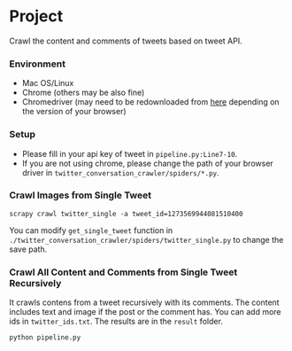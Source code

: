 # Project

Crawl the content and comments of tweets based on tweet API.

### Environment

- Mac OS/Linux
- Chrome (others may be also fine)
- Chromedriver (may need to be redownloaded from [here](https://chromedriver.chromium.org/downloads) depending on the version of your browser)

### Setup

- Please fill in your api key of tweet in `pipeline.py:Line7-10`.
- If you are not using chrome, please change the path of your browser driver in `twitter_conversation_crawler/spiders/*.py`. 

### Crawl Images from Single Tweet

```
scrapy crawl twitter_single -a tweet_id=1273569944081510400
```

You can modify `get_single_tweet` function in `./twitter_conversation_crawler/spiders/twitter_single.py` to change the save path.

### Crawl All Content and Comments from Single Tweet Recursively

It crawls contens from a tweet recursively with its comments. The content includes text and image if the post or the comment has. You can add more ids in `twitter_ids.txt`. The results are in the `result` folder.

```shell
python pipeline.py
```


